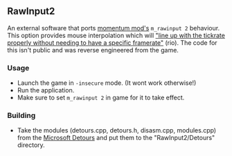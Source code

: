 ## RawInput2

An external software that ports [momentum mod's](https://momentum-mod.org/) ``m_rawinput 2`` behaviour. This option provides mouse interpolation which will ["line up with the tickrate properly without needing to have a specific framerate"](https://discord.com/channels/235111289435717633/356398721790902274/997026787995435088) (rio). The code for this isn't public and was reverse engineered from the game.

### Usage
* Launch the game in ``-insecure`` mode. (It wont work otherwise!)
* Run the application.
* Make sure to set ``m_rawinput 2`` in game for it to take effect.

### Building
* Take the modules (detours.cpp, detours.h, disasm.cpp, modules.cpp) from the [Microsoft Detours](https://github.com/microsoft/Detours) and put them to the "RawInput2/Detours" directory.
